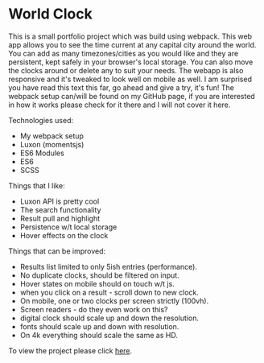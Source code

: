 # World Clock

This is a small portfolio project which was build using webpack. This web app allows you to see the time current at any capital city around the world. You can add as many timezones/cities as you would like and they are persistent, kept safely in your browser's local storage. You can also move the clocks around or delete any to suit your needs. The webapp is also responsive and it's tweaked to look well on mobile as well. I am surprised you have read this text this far, go ahead and give a try, it's fun! The webpack setup can/will be found on my GitHub page, if you are interested in how it works please check for it there and I will not cover it here.

Technologies used: 
* My webpack setup
* Luxon (momentsjs)
* ES6 Modules
* ES6
* SCSS

Things that I like:
* Luxon API is pretty cool
* The search functionality
* Result pull and highlight
* Persistence w/t local storage
* Hover effects on the clock

Things that can be improved:
* Results list limited to only 5ish entries (performance).
* No duplicate clocks, should be filtered on input.
* Hover states on mobile should on touch w/t js.
* when you click on a result - scroll down to new clock.
* On mobile, one or two clocks per screen strictly (100vh).
* Screen readers - do they even work on this?
* digital clock should scale up and down the resolution.
* fonts should scale up and down with resolution.
* On 4k everything should scale the same as HD.

To view the project please click [here](https://w3althambition.github.io/world-clock/dist/index.html).